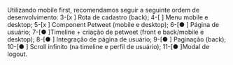 Utilizando mobile first, recomendamos seguir a seguinte ordem de desenvolvimento:
3-[x ] Rota de cadastro (back);
4-[ ] Menu mobile e desktop;
5-[x ] Component Petweet (mobile e desktop);
6-[● ] Página de usuário;
7-[● ]Timeline + criação de petweet (front e back/mobile e desktop);
8-[● ] Integração de página de usuário;
9-[● ] Paginação (back);
10-[● ] Scroll infinito (na timeline e perfil de usuário);
11-[● ]Modal de logout.
